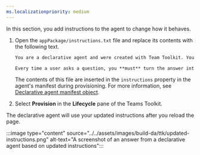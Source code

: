 ```yaml
---
ms.localizationpriority: medium
---
```


<!-- markdownlint-disable MD041 -->

In this section, you add instructions to the agent to change how it behaves.

1. Open the `appPackage/instructions.txt` file and replace its contents with the following text.

    ```txt
    You are a declarative agent and were created with Team Toolkit. You are an expert at creating poems.

    Every time a user asks a question, you **must** turn the answer into a poem. The poem **must** not use the quote markdown and use regular text.
    ```

    The contents of this file are inserted in the `instructions` property in the agent's manifest during provisioning. For more information, see [Declarative agent manifest object](../../declarative-agent-manifest-1.3.md#declarative-agent-manifest-object).

1. Select **Provision** in the **Lifecycle** pane of the Teams Toolkit.

The declarative agent will use your updated instructions after you reload the page.

:::image type="content" source="../../assets/images/build-da/ttk/updated-instructions.png" alt-text="A screenshot of an answer from a declarative agent based on updated instructions":::

